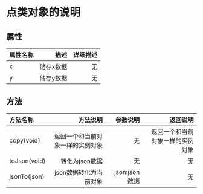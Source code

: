 # 点类对象的说明

## 属性
|属性名称|描述|详细描述|
|:-|-:|-:|
|x|储存x数据|无|
|y|储存y数据|无|

## 方法
|方法名称|方法说明|参数说明|返回说明|
|:-|-:|-:|-:|
|copy(void)|返回一个和当前对象一样的实例对象|无|返回一个和当前对象一样的实例对象|
|toJson(void)|转化为json数据|无|无|
|jsonTo(json)|json数据转化为当前对象|json:json数据|无|